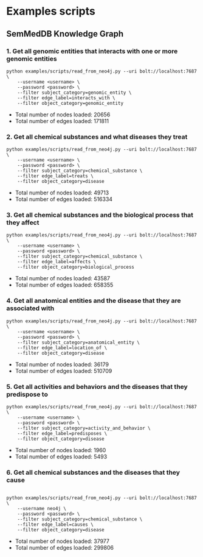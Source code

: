 # Examples scripts


## SemMedDB Knowledge Graph


### 1. Get all genomic entities that interacts with one or more genomic entities


```
python examples/scripts/read_from_neo4j.py --uri bolt://localhost:7687 \
    --username <username> \
    --password <password> \
    --filter subject_category=genomic_entity \
    --filter edge_label=interacts_with \
    --filter object_category=genomic_entity
```


- Total number of nodes loaded: 20656
- Total number of edges loaded: 171811


### 2. Get all chemical substances and what diseases they treat

```
python examples/scripts/read_from_neo4j.py --uri bolt://localhost:7687 \
    --username <username> \
    --password <password> \
    --filter subject_category=chemical_substance \
    --filter edge_label=treats \
    --filter object_category=disease

```


- Total number of nodes loaded: 49713
- Total number of edges loaded: 516334


### 3. Get all chemical substances and the biological process that they affect

```
python examples/scripts/read_from_neo4j.py --uri bolt://localhost:7687 \
    --username <username> \
    --password <password> \
    --filter subject_category=chemical_substance \
    --filter edge_label=affects \
    --filter object_category=biological_process
```

- Total number of nodes loaded: 43587
- Total number of edges loaded: 658355

### 4. Get all anatomical entities and the disease that they are associated with

```
python examples/scripts/read_from_neo4j.py --uri bolt://localhost:7687 \
    --username <username> \
    --password <password> \
    --filter subject_category=anatomical_entity \
    --filter edge_label=location_of \
    --filter object_category=disease
```

- Total number of nodes loaded: 36179
- Total number of edges loaded: 510709


### 5. Get all activities and behaviors and the diseases that they predispose to

```
python examples/scripts/read_from_neo4j.py --uri bolt://localhost:7687 \
    --username <username> \
    --password <password> \
    --filter subject_category=activity_and_behavior \
    --filter edge_label=predisposes \
    --filter object_category=disease
```

- Total number of nodes loaded: 1960
- Total number of edges loaded: 5493


### 6. Get all chemical substances and the diseases that they cause

```

python examples/scripts/read_from_neo4j.py --uri bolt://localhost:7687 \
    --username neo4j \
    --password <password> \
    --filter subject_category=chemical_substance \
    --filter edge_label=causes \
    --filter object_category=disease
```

- Total number of nodes loaded: 37977
- Total number of edges loaded: 299806


